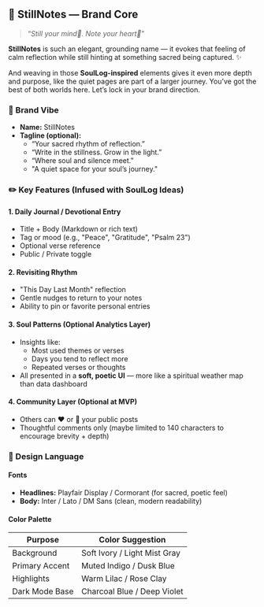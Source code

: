 ## 🌿 **StillNotes — Brand Core**

>    “*Still your mind🧠. Note your heart💖*” 

**StillNotes** is such an elegant, grounding name — it evokes that feeling of calm reflection while still hinting at something sacred being captured. ✨

And weaving in those **SoulLog-inspired** elements gives it even more depth and purpose, like the quiet pages are part of a larger journey. You’ve got the best of both worlds here. Let’s lock in your brand direction.

### 🌟 Brand Vibe
- **Name:** StillNotes
- **Tagline (optional):** 
  - “Your sacred rhythm of reflection.”
  - “Write in the stillness. Grow in the light.”
  - “Where soul and silence meet.”
  - "A quiet space for your soul’s journey."

### ✏️ Key Features (Infused with SoulLog Ideas)

#### 1. **Daily Journal / Devotional Entry**
- Title + Body (Markdown or rich text)
- Tag or mood (e.g., "Peace", "Gratitude", "Psalm 23")
- Optional verse reference
- Public / Private toggle

#### 2. **Revisiting Rhythm**
- "This Day Last Month" reflection
- Gentle nudges to return to your notes
- Ability to pin or favorite personal entries

#### 3. **Soul Patterns (Optional Analytics Layer)**
- Insights like:
  - Most used themes or verses
  - Days you tend to reflect more
  - Repeated verses or thoughts
- All presented in a **soft, poetic UI** — more like a spiritual weather map than data dashboard

#### 4. **Community Layer (Optional at MVP)**
- Others can ❤️ or 🙏 your public posts
- Thoughtful comments only (maybe limited to 140 characters to encourage brevity + depth)


### 🎨 Design Language

#### Fonts
- **Headlines:** Playfair Display / Cormorant (for sacred, poetic feel)
- **Body:** Inter / Lato / DM Sans (clean, modern readability)

#### Color Palette
| Purpose         | Color Suggestion              |
|----------------|-------------------------------|
| Background      | Soft Ivory / Light Mist Gray |
| Primary Accent  | Muted Indigo / Dusk Blue     |
| Highlights      | Warm Lilac / Rose Clay       |
| Dark Mode Base  | Charcoal Blue / Deep Violet  |
